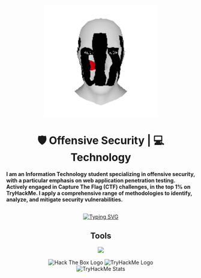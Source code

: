 <div align="center">
<img src="https://github.com/1kb2/1kb2.github.io/blob/afd21973c69ad44c32d7145d68388049a368d886/head.gif" alt="head" width="300" />
</div>
<h1 align="center">🛡️ Offensive Security | 💻 Technology</h1>


**I am an Information Technology student specializing in offensive security, with a particular emphasis on web application penetration testing. Actively engaged in Capture The Flag (CTF) challenges, in the top 1% on TryHackMe. I apply a comprehensive range of methodologies to identify, analyze, and mitigate security vulnerabilities.**

<h2 align="center"></h2>
<p align="center">
  <a href="https://git.io/typing-svg"><img src="https://readme-typing-svg.herokuapp.com?font=Fira+Code&weight=900&size=21&pause=1000&color=F70000&center=true&vCenter=true&width=435&lines=Fight.+Overcome.+Conquer." alt="Typing SVG" /></a>
</p>

<h2 align="center">Tools</h2>

<p align="center">
  <a href="https://skillicons.dev">
    <img src="https://skillicons.dev/icons?i=react,nodejs,git,docker,bash,py,flask,ubuntu,kali,raspberrypi,windows" />
  </a>
</p>

<div align="center">
    <img src="https://www.hackthebox.com/images/landingv3/mega-menu-logo-htb.svg" alt="Hack The Box Logo" width="200" />
    <img src="https://assets.tryhackme.com/img/logo/tryhackme_logo_full.svg" alt="TryHackMe Logo" width="200" />
    <br>
    <img src="https://tryhackme-badges.s3.amazonaws.com/1kb2.png" alt="TryHackMe Stats" width="300" />


